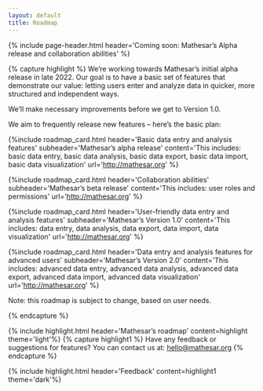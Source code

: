 ```yaml
---
layout: default
title: Roadmap
---
```


{% include page-header.html
header='Coming soon: Mathesar’s Alpha release and collaboration abilities'
%}

{% capture highlight %}
We’re working towards Mathesar’s initial alpha release in late 2022. Our goal is to have a basic set of features that demonstrate our value: letting users enter and analyze data in quicker, more structured and independent ways.

We’ll make necessary improvements before we get to Version 1.0.

We aim to frequently release new features – here’s the basic plan:

{%include roadmap_card.html
header='Basic data entry and analysis features'
subheader='Mathesar’s alpha release'
content='This includes: basic data entry, basic data analysis, basic data export, basic data import, basic data visualization'
url='http://mathesar.org'
%}

{%include roadmap_card.html
header='Collaboration abilities'
subheader='Mathesar’s beta release'
content='This includes: user roles and permissions'
url='http://mathesar.org'
%}

{%include roadmap_card.html
header='User-friendly data entry and analysis features'
subheader='Mathesar’s Version 1.0'
content='This includes: data entry, data analysis, data export, data import, data visualization'
url='http://mathesar.org'
%}

{%include roadmap_card.html
header='Data entry and analysis features for advanced users'
subheader='Mathesar’s Version 2.0'
content='This includes: advanced data entry, advanced data analysis, advanced data export, advanced data import, advanced data visualization'
url='http://mathesar.org'
%}

Note: this roadmap is subject to change, based on user needs.

{% endcapture %}

{% include highlight.html header='Mathesar’s roadmap' content=highlight theme='light'%}
{% capture highlight1 %}
Have any feedback or suggestions for features? You can contact us at:
[hello@mathesar.org](mailto:hello@mathesar.org)
{% endcapture %}

{% include highlight.html header='Feedback' content=highlight1 theme='dark'%}
